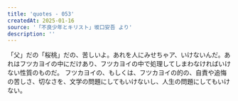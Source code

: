 ```yaml
---
title: 'quotes - 053'
createdAt: 2025-01-16
source: '「不良少年とキリスト」坂口安吾 より'
description: ''
---
```


「父」だの「桜桃」だの、苦しいよ。あれを人にみせちゃア、いけないんだ。あれはフツカヨイの中にだけあり、フツカヨイの中で処理してしまわなければいけない性質のものだ。
フツカヨイの、もしくは、フツカヨイの的の、自責や追悔の苦しさ、切なさを、文学の問題にしてもいけないし、人生の問題にしてもいけない。